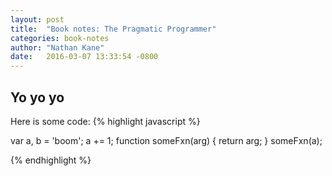 ```yaml
---
layout: post
title:  "Book notes: The Pragmatic Programmer"
categories: book-notes
author: "Nathan Kane"
date:   2016-03-07 13:33:54 -0800
---
```


Yo yo yo
--------

Here is some code:
{% highlight javascript %}

var a,
  b = 'boom';
a += 1;
function someFxn(arg) {
  return arg;
}
someFxn(a);

{% endhighlight %}
